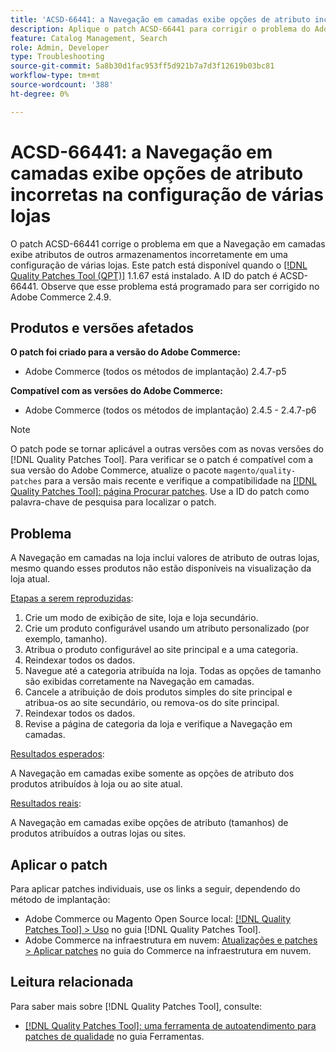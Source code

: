 ```yaml
---
title: 'ACSD-66441: a Navegação em camadas exibe opções de atributo incorretas na configuração de várias lojas'
description: Aplique o patch ACSD-66441 para corrigir o problema do Adobe Commerce, em que a Navegação em camadas exibe atributos de outros armazenamentos incorretamente em uma configuração de várias lojas.
feature: Catalog Management, Search
role: Admin, Developer
type: Troubleshooting
source-git-commit: 5a8b30d1fac953ff5d921b7a7d3f12619b03bc81
workflow-type: tm+mt
source-wordcount: '388'
ht-degree: 0%

---
```



# ACSD-66441: a Navegação em camadas exibe opções de atributo incorretas na configuração de várias lojas

O patch ACSD-66441 corrige o problema em que a Navegação em camadas exibe atributos de outros armazenamentos incorretamente em uma configuração de várias lojas. Este patch está disponível quando o [[!DNL Quality Patches Tool (QPT)]](/help/tools/quality-patches-tool/quality-patches-tool-to-self-serve-quality-patches.md) 1.1.67 está instalado. A ID do patch é ACSD-66441. Observe que esse problema está programado para ser corrigido no Adobe Commerce 2.4.9.

## Produtos e versões afetados

**O patch foi criado para a versão do Adobe Commerce:**

* Adobe Commerce (todos os métodos de implantação) 2.4.7-p5

**Compatível com as versões do Adobe Commerce:**

* Adobe Commerce (todos os métodos de implantação) 2.4.5 - 2.4.7-p6

>[!NOTE]
>
>O patch pode se tornar aplicável a outras versões com as novas versões do [!DNL Quality Patches Tool]. Para verificar se o patch é compatível com a sua versão do Adobe Commerce, atualize o pacote `magento/quality-patches` para a versão mais recente e verifique a compatibilidade na [[!DNL Quality Patches Tool]: página Procurar patches](https://experienceleague.adobe.com/tools/commerce-quality-patches/index.html). Use a ID do patch como palavra-chave de pesquisa para localizar o patch.

## Problema

A Navegação em camadas na loja inclui valores de atributo de outras lojas, mesmo quando esses produtos não estão disponíveis na visualização da loja atual.

<u>Etapas a serem reproduzidas</u>:

1. Crie um modo de exibição de site, loja e loja secundário.
1. Crie um produto configurável usando um atributo personalizado (por exemplo, tamanho).
1. Atribua o produto configurável ao site principal e a uma categoria.
1. Reindexar todos os dados.
1. Navegue até a categoria atribuída na loja. Todas as opções de tamanho são exibidas corretamente na Navegação em camadas.
1. Cancele a atribuição de dois produtos simples do site principal e atribua-os ao site secundário, ou remova-os do site principal.
1. Reindexar todos os dados.
1. Revise a página de categoria da loja e verifique a Navegação em camadas.

<u>Resultados esperados</u>:

A Navegação em camadas exibe somente as opções de atributo dos produtos atribuídos à loja ou ao site atual.

<u>Resultados reais</u>:

A Navegação em camadas exibe opções de atributo (tamanhos) de produtos atribuídos a outras lojas ou sites.

## Aplicar o patch

Para aplicar patches individuais, use os links a seguir, dependendo do método de implantação:

* Adobe Commerce ou Magento Open Source local: [[!DNL Quality Patches Tool] > Uso](/help/tools/quality-patches-tool/usage.md) no guia [!DNL Quality Patches Tool].
* Adobe Commerce na infraestrutura em nuvem: [Atualizações e patches > Aplicar patches](https://experienceleague.adobe.com/docs/commerce-cloud-service/user-guide/develop/upgrade/apply-patches.html) no guia do Commerce na infraestrutura em nuvem.

## Leitura relacionada

Para saber mais sobre [!DNL Quality Patches Tool], consulte:

* [[!DNL Quality Patches Tool]: uma ferramenta de autoatendimento para patches de qualidade](/help/tools/quality-patches-tool/quality-patches-tool-to-self-serve-quality-patches.md) no guia Ferramentas.
